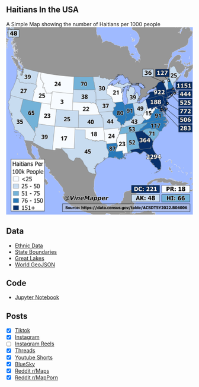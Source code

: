 ## Haitians In the USA
A Simple Map showing the number of Haitians per 1000 people
![Map](Haitians_in_USA.png)

## Data
* [Ethnic Data](https://data.census.gov/table/ACSDT5Y2022.B04006?q=People%20Reporting%20Ancestry&g=010XX00US$0400000)
* [State Boundaries](https://www.census.gov/geographies/mapping-files/time-series/geo/carto-boundary-file.html)
* [Great Lakes](https://usicecenter.gov/Products/GreatLakesData)
* [World GeoJSON](https://public.opendatasoft.com/explore/dataset/world-administrative-boundaries/export/?flg=en-us)

## Code
* [Jupyter Notebook](FormatData.ipynb)

## Posts
- [x] [Tiktok](https://www.tiktok.com/@vinemapper/video/7441879253722860842)
- [x] [Instagram](https://www.instagram.com/p/DDNFG6Pv6D4/)
- [ ] [Instagram Reels]()
- [x] [Threads](https://www.threads.net/@vinemapper/post/DDNFH-pPu9n)
- [x] [Youtube Shorts](https://youtube.com/shorts/OQNgq89XTj0)
- [x] [BlueSky](https://bsky.app/profile/vinemapper.bsky.social/post/3lcl5kccffk2m)
- [x] [Reddit r/Maps](https://www.reddit.com/r/Maps/comments/1h7e1ye/haitians_per_100k_people/)
- [x] [Reddit r/MapPorn](https://www.reddit.com/r/MapPorn/comments/1h7e1kq/haitians_per_100k_people/)

